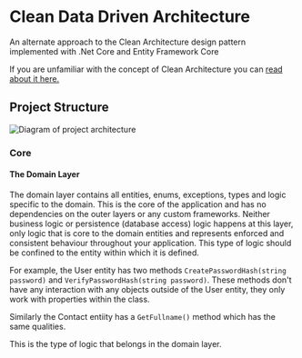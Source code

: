 # Clean Data Driven Architecture
An alternate approach to the Clean Architecture design pattern implemented with .Net Core and Entity Framework Core

If you are unfamiliar with the concept of Clean Architecture you can [read about it here.](https://blog.cleancoder.com/uncle-bob/2012/08/13/the-clean-architecture.html)


## Project Structure

![Diagram of project architecture](https://i.imgur.com/A0COBsE.png)
### Core
#### The Domain Layer
The domain layer contains all entities, enums, exceptions, types and logic specific to the domain.
This is the core of the application and has no dependencies on the outer layers or any custom frameworks.
Neither business logic or persistence (database access) logic happens at this layer, only logic that is core to the domain entities
and represents enforced and consistent behaviour throughout your application.
This type of logic should be confined to the entity within which it is defined.

For example, the User entity has two methods `CreatePasswordHash(string password)` and `VerifyPasswordHash(string password)`.
These methods don't have any interaction with any objects outside of the User entity, they only work with properties within the class.

Similarly the Contact entiity has a `GetFullname()` method which has the same qualities.

This is the type of logic that belongs in the domain layer.



